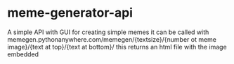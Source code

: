 # meme-generator-api
A simple API with GUI for creating simple memes it can be called with memegen.pythonanywhere.com/memegen/{textsize}/{number ot meme image}/{text at top}/{text at bottom}/ this returns an html file with the image embedded
